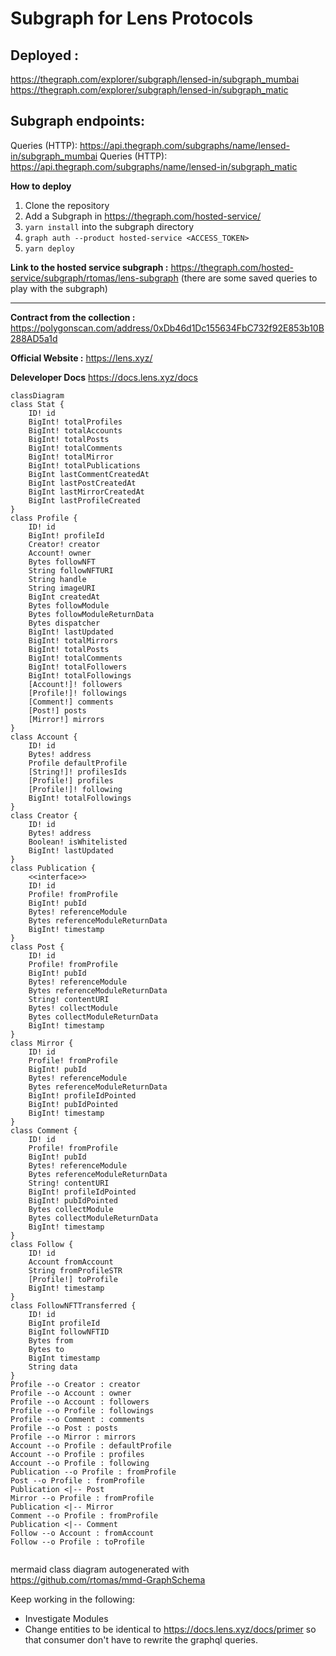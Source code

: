 # Subgraph for Lens Protocols

## Deployed :
https://thegraph.com/explorer/subgraph/lensed-in/subgraph_mumbai
https://thegraph.com/explorer/subgraph/lensed-in/subgraph_matic

## Subgraph endpoints:
Queries (HTTP):     https://api.thegraph.com/subgraphs/name/lensed-in/subgraph_mumbai
Queries (HTTP):     https://api.thegraph.com/subgraphs/name/lensed-in/subgraph_matic 



**How to deploy**

1. Clone the repository
2. Add a Subgraph in https://thegraph.com/hosted-service/
3. `yarn install` into the subgraph directory
4. `graph auth --product hosted-service <ACCESS_TOKEN>`
5. `yarn deploy`

**Link to the hosted service subgraph :**
https://thegraph.com/hosted-service/subgraph/rtomas/lens-subgraph
(there are some saved queries to play with the subgraph)

---

**Contract from the collection :**
https://polygonscan.com/address/0xDb46d1Dc155634FbC732f92E853b10B288AD5a1d

**Official Website :**
https://lens.xyz/

**Deleveloper Docs**
https://docs.lens.xyz/docs

```mermaid
classDiagram
class Stat {
	ID! id
	BigInt! totalProfiles
	BigInt! totalAccounts
	BigInt! totalPosts
	BigInt! totalComments
	BigInt! totalMirror
	BigInt! totalPublications
	BigInt lastCommentCreatedAt
	BigInt lastPostCreatedAt
	BigInt lastMirrorCreatedAt
	BigInt lastProfileCreated
}
class Profile {
	ID! id
	BigInt! profileId
	Creator! creator
	Account! owner
	Bytes followNFT
	String followNFTURI
	String handle
	String imageURI
	BigInt createdAt
	Bytes followModule
	Bytes followModuleReturnData
	Bytes dispatcher
	BigInt! lastUpdated
	BigInt! totalMirrors
	BigInt! totalPosts
	BigInt! totalComments
	BigInt! totalFollowers
	BigInt! totalFollowings
	[Account!]! followers
	[Profile!]! followings
	[Comment!] comments
	[Post!] posts
	[Mirror!] mirrors
}
class Account {
	ID! id
	Bytes! address
	Profile defaultProfile
	[String!]! profilesIds
	[Profile!] profiles
	[Profile!]! following
	BigInt! totalFollowings
}
class Creator {
	ID! id
	Bytes! address
	Boolean! isWhitelisted
	BigInt! lastUpdated
}
class Publication {
	<<interface>>
	ID! id
	Profile! fromProfile
	BigInt! pubId
	Bytes! referenceModule
	Bytes referenceModuleReturnData
	BigInt! timestamp
}
class Post {
	ID! id
	Profile! fromProfile
	BigInt! pubId
	Bytes! referenceModule
	Bytes referenceModuleReturnData
	String! contentURI
	Bytes! collectModule
	Bytes collectModuleReturnData
	BigInt! timestamp
}
class Mirror {
	ID! id
	Profile! fromProfile
	BigInt! pubId
	Bytes! referenceModule
	Bytes referenceModuleReturnData
	BigInt! profileIdPointed
	BigInt! pubIdPointed
	BigInt! timestamp
}
class Comment {
	ID! id
	Profile! fromProfile
	BigInt! pubId
	Bytes! referenceModule
	Bytes referenceModuleReturnData
	String! contentURI
	BigInt! profileIdPointed
	BigInt! pubIdPointed
	Bytes collectModule
	Bytes collectModuleReturnData
	BigInt! timestamp
}
class Follow {
	ID! id
	Account fromAccount
	String fromProfileSTR
	[Profile!] toProfile
	BigInt! timestamp
}
class FollowNFTTransferred {
	ID! id
	BigInt profileId
	BigInt followNFTID
	Bytes from
	Bytes to
	BigInt timestamp
	String data
}
Profile --o Creator : creator
Profile --o Account : owner
Profile --o Account : followers
Profile --o Profile : followings
Profile --o Comment : comments
Profile --o Post : posts
Profile --o Mirror : mirrors
Account --o Profile : defaultProfile
Account --o Profile : profiles
Account --o Profile : following
Publication --o Profile : fromProfile
Post --o Profile : fromProfile
Publication <|-- Post
Mirror --o Profile : fromProfile
Publication <|-- Mirror
Comment --o Profile : fromProfile
Publication <|-- Comment
Follow --o Account : fromAccount
Follow --o Profile : toProfile


```

mermaid class diagram autogenerated with https://github.com/rtomas/mmd-GraphSchema

Keep working in the following:

- Investigate Modules
- Change entities to be identical to https://docs.lens.xyz/docs/primer so that consumer don't have to rewrite the graphql queries.
